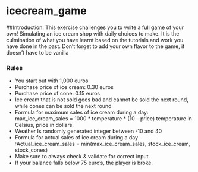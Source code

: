 # icecream_game

##Introduction:
This exercise challenges you to write a full game of your own! Simulating an ice cream shop with daily
choices to make. It is the culmination of what you have learnt based on the tutorials and work you have
done in the past.
Don’t forget to add your own flavor to the game, it doesn’t have to be vanilla

### Rules

- You start out with 1,000 euros
- Purchase price of ice cream: 0.30 euros
- Purchase price of cone: 0.15 euros
- Ice cream that is not sold goes bad and cannot be sold the next round, while
cones can be sold the next round
- Formula for maximum sales of ice cream during a day: max_ice_cream_sales =
1000 * temperature * (10 – price) temperature in Celsius, price in dollars.
- Weather Is randomly generated integer between -10 and 40
- Formula for actual sales of ice cream during a day :Actual_ice_cream_sales =
min(max_ice_cream_sales, stock_ice_cream, stock_cones)
- Make sure to always check & validate for correct input.
- If your balance falls below 75 euro’s, the player is broke.